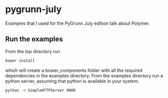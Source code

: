 pygrunn-july
============

Examples that I used for the PyGrunn July edition talk about Polymer.

Run the examples
----------------

From the top directory run

```bash
bower install
```

which will create a bower_components folder with all the required dependencies
in the examples directory. From the examples directory run a python server,
assuming that python is available in your system.

```bash
python -m SimpleHTTPServer 9000
```

